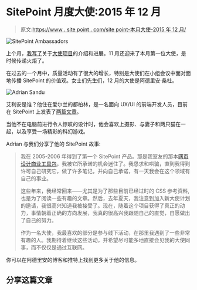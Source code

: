 # SitePoint 月度大使:2015 年 12 月

> 原文:[https://www . site point . com/site point-本月大使-2015 年 12 月/](https://www.sitepoint.com/sitepoint-ambassador-of-the-month-december-2015/)

![SitePoint Ambassadors](../Images/e252ed31c89606b205978d44703b8126.png)

上个月，[我写了](https://www.sitepoint.com/sitepoint-ambassador-of-the-month-november-2015/)关于[大使项目](https://www.sitepoint.com/become-sitepoint-ambassador/)的介绍和进展。11 月还迎来了本月第一位大使，是时候传递火炬了。

在过去的一个月中，质量活动有了很大的增长，特别是大使们在小组会议中面对面地传播 SitePoint 的价值观。女士们先生们，12 月的大使是阿德里安·桑杜。

![Adrian Sandu](../Images/ce6f62009c4d1b58aabae93493abe422.png)

艾利安是谁？他住在爱尔兰的都柏林，是一名面向 UX/UI 的前端开发人员，目前在 SitePoint 上发表了[两篇文章](https://www.sitepoint.com/author/asandu/)。

当他不在电脑前进行令人惊叹的设计时，他会喜欢上摄影、与妻子和两只猫在一起，以及享受一场精彩的科幻游戏。

Adrian 与我们分享了他的 SitePoint 故事:

> 我在 2005-2006 年得到了第一个 SitePoint 产品。那是我室友的那本[网页设计商业工具包](https://www.sitepoint.com/premium/books/the-web-design-business-kit)，我被它所承诺的机会迷住了。我恳求和哄骗，直到我得到许可自己研究它，做了许多笔记，并向自己承诺，有一天我会在这个领域有自己的事业。
> 
> 这些年来，我经常回来——尤其是为了那些目前已经过时的 CSS 参考资料,也是为了阅读一些有趣的文章。然后，去年夏天，我注意到加入新大使计划的邀请，我很高兴知道我被接受了。现在，随着这个项目获得了真正的动力，事情朝着正确的方向发展，我真的很高兴我跟随自己的直觉，自愿做出了自己的努力。
> 
> 作为一名大使，我最喜欢的部分是参与线下活动，在那里我遇到了一些非常有趣的人。我期待着继续这些活动，并希望尽可能多地直接会见我的大使同事，而不仅仅是通过互联网。

你可以在阿德里安的博客和推特上找到更多关于他的信息。

## 分享这篇文章